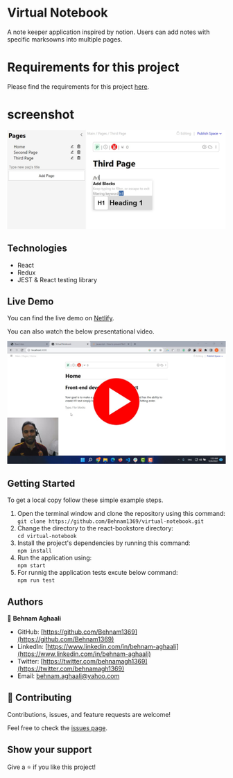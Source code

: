 # Virtual Notebook
A note keeper application inspired by notion. Users can add notes with specific marksowns into multiple pages.


# Requirements for this project

Please find the requirements for this project [here](https://docs.google.com/document/d/161n6pubqHfmIiDVA6dOlhqUZlpQiTfG0_8hUTHAAEzc/edit#).

# screenshot 
![Screenshot1](public/screenshot.jpg)


## Technologies

- React
- Redux
- JEST & React testing library

## Live Demo
You can find the live demo on [Netlify](https://my-virtual-notebook.netlify.app/). 

You can also watch the below presentational video. 

[![IMAGE THUMBNAIL](public/video.jpg)](https://www.youtube.com/watch?v=UveeYUhJawQ)

## Getting Started

To get a local copy follow these simple example steps.  

1. Open the terminal window and clone the repository using this command:  
`git clone https://github.com/Behnam1369/virtual-notebook.git` 
2. Change the directory to the react-bookstore directory:  
`cd virtual-notebook`  
3. Install the project's dependencies by running this command:   
`npm install`   
4. Run the application using:  
`npm start`  
5. For runnig the application tests excute below command:   
`npm run test` 

## Authors

👤 **Behnam Aghaali**

- GitHub: [https://github.com/Behnam1369](https://github.com/Behnam1369)
- LinkedIn: [https://www.linkedin.com/in/behnam-aghaali](https://www.linkedin.com/in/behnam-aghaali)
- Twitter: [https://twitter.com/behnamagh1369](https://twitter.com/behnamagh1369)
- Email: [behnam.aghaali@yahoo.com](mailto:behnam.aghaali@yahoo.com)


## 🤝 Contributing

Contributions, issues, and feature requests are welcome!

Feel free to check the [issues page](../../issues/).

## Show your support

Give a ⭐️ if you like this project!
